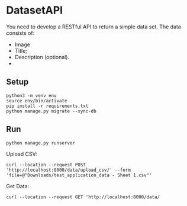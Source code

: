 # DatasetAPI

You need to develop a RESTful API to return a simple data set. The data consists of:
-   Image
-   Title;
-   Description (optional).
- 
## Setup
```
python3 -m venv env
source env/bin/activate
pip install -r requirements.txt
python manage.py migrate --sync-db
```
## Run
```
python manage.py runserver
```
Upload CSV:
```
curl --location --request POST 'http://localhost:8000/data/upload_csv/' --form 'file=@"Downloads/test_application_data - Sheet 1.csv"'
```
Get Data:
```
curl --location --request GET 'http://localhost:8000/data/
```